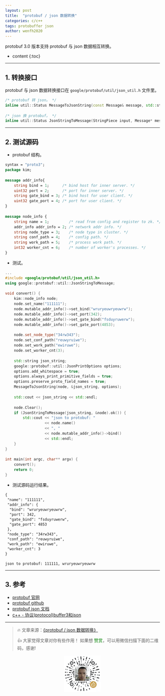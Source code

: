 ```yaml
---
layout: post
title:  "protobuf / json 数据转换"
categories: c/c++
tags: protobuffer json
author: wenfh2020
---
```


protobuf 3.0 版本支持 protobuf 与 json 数据相互转换。



* content
{:toc}

---

## 1. 转换接口

protobuf 与 json 数据转换接口在 `google/protobuf/util/json_util.h` 文件里。

```c++
/* protobuf 转 json。 */
inline util::Status MessageToJsonString(const Message& message, std::string* output);

/* json 换 protobuf。 */
inline util::Status JsonStringToMessage(StringPiece input, Message* message);
```

---

## 2. 测试源码

* protobuf 结构。

```protobuf
syntax = "proto3";
package kim;

message addr_info{
    string bind = 1;      /* bind host for inner server. */
    uint32 port = 2;      /* port for inner server. */
    string gate_bind = 3; /* bind host for user client. */
    uint32 gate_port = 4; /* port for user client. */
}

message node_info {
    string name = 1;         /* read from config and register to zk. */
    addr_info addr_info = 2; /* network addr info. */
    string node_type = 3;    /* node type in cluster. */
    string conf_path = 4;    /* config path. */
    string work_path = 5;    /* process work path. */
    int32 worker_cnt = 6;    /* number of worker's processes. */
}
```

* 测试。

```c++
...
#include <google/protobuf/util/json_util.h>
using google::protobuf::util::JsonStringToMessage;

void convert() {
    kim::node_info node;
    node.set_name("111111");
    node.mutable_addr_info()->set_bind("wruryeuwryeuwrw");
    node.mutable_addr_info()->set_port(342);
    node.mutable_addr_info()->set_gate_bind("fsduyruwerw");
    node.mutable_addr_info()->set_gate_port(4853);

    node.set_node_type("34rw343");
    node.set_conf_path("reuwyruiwe");
    node.set_work_path("ewiruwe");
    node.set_worker_cnt(3);

    std::string json_string;
    google::protobuf::util::JsonPrintOptions options;
    options.add_whitespace = true;
    options.always_print_primitive_fields = true;
    options.preserve_proto_field_names = true;
    MessageToJsonString(node, &json_string, options);

    std::cout << json_string << std::endl;

    node.Clear();
    if (JsonStringToMessage(json_string, &node).ok()) {
        std::cout << "json to protobuf: "
                  << node.name()
                  << ", "
                  << node.mutable_addr_info()->bind()
                  << std::endl;
    }
}

int main(int argc, char** argv) {
    convert();
    return 0;
}
```

* 测试源码运行结果。

```shell
{
 "name": "111111",
 "addr_info": {
  "bind": "wruryeuwryeuwrw",
  "port": 342,
  "gate_bind": "fsduyruwerw",
  "gate_port": 4853
 },
 "node_type": "34rw343",
 "conf_path": "reuwyruiwe",
 "work_path": "ewiruwe",
 "worker_cnt": 3
}

json to protobuf: 111111, wruryeuwryeuwrw
```

---

## 3. 参考

* [protobuf 官网](https://developers.google.com/protocol-buffers/)
* [protobuf github](https://github.com/protocolbuffers/protobuf)
* [protobuf json 文档](https://developers.google.com/protocol-buffers/docs/proto3#json)
* [c++ - 协议(protocol)buffer3和json](https://www.coder.work/article/121306)

---

> 🔥 文章来源：[《protobuf / json 数据转换》](https://wenfh2020.com/2020/10/28/protobuf-convert-json/)
>
> 👍 大家觉得文章对你有些作用！ 如果想 <font color=green>赞赏</font>，可以用微信扫描下面的二维码，感谢!
<div align=center><img src="/images/2020-08-06-15-49-47.png" width="120"/></div>
